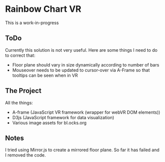 Rainbow Chart VR
=========================

This is a work-in-progress


ToDo
------------

Currently this solution is not very useful.
Here are some things I need to do to correct that:
- Floor plane should vary in size dynamically according to number of bars
- Mouseover needs to be updated to cursor-over via A-Frame so that tooltips can be seen when in VR


The Project
------------

All the things:
- A-frame (JavaScript VR framework (wrapper for webVR DOM elements))
- D3js (JavaScript framework for data visualization)
- Various image assets for bl.ocks.org


Notes
-------------

I tried using Mirror.js to create a mirrored floor plane.  So far it has failed and I removed the code.

